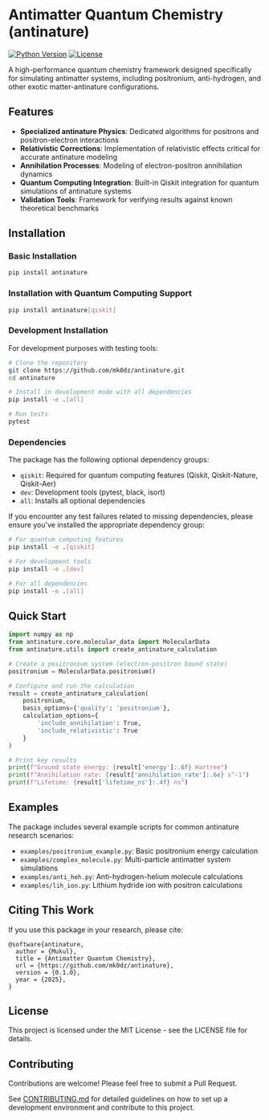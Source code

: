 # Antimatter Quantum Chemistry (antinature)

[![Python Version](https://img.shields.io/badge/python-3.8%2B-blue)](https://www.python.org/downloads/)
[![License](https://img.shields.io/badge/License-MIT-green.svg)](https://opensource.org/licenses/MIT)

A high-performance quantum chemistry framework designed specifically for simulating antimatter systems, including positronium, anti-hydrogen, and other exotic matter-antinature configurations.

## Features

- **Specialized antinature Physics**: Dedicated algorithms for positrons and positron-electron interactions
- **Relativistic Corrections**: Implementation of relativistic effects critical for accurate antinature modeling
- **Annihilation Processes**: Modeling of electron-positron annihilation dynamics
- **Quantum Computing Integration**: Built-in Qiskit integration for quantum simulations of antinature systems
- **Validation Tools**: Framework for verifying results against known theoretical benchmarks

## Installation

### Basic Installation

```bash
pip install antinature
```

### Installation with Quantum Computing Support

```bash
pip install antinature[qiskit]
```

### Development Installation

For development purposes with testing tools:

```bash
# Clone the repository
git clone https://github.com/mk0dz/antinature.git
cd antinature

# Install in development mode with all dependencies
pip install -e .[all]

# Run tests
pytest
```

### Dependencies

The package has the following optional dependency groups:

- `qiskit`: Required for quantum computing features (Qiskit, Qiskit-Nature, Qiskit-Aer)
- `dev`: Development tools (pytest, black, isort)
- `all`: Installs all optional dependencies

If you encounter any test failures related to missing dependencies, please ensure you've installed the appropriate dependency group:

```bash
# For quantum computing features
pip install -e .[qiskit]

# For development tools
pip install -e .[dev]

# For all dependencies
pip install -e .[all]
```

## Quick Start

```python
import numpy as np
from antinature.core.molecular_data import MolecularData
from antinature.utils import create_antinature_calculation

# Create a positronium system (electron-positron bound state)
positronium = MolecularData.positronium()

# Configure and run the calculation
result = create_antinature_calculation(
    positronium,
    basis_options={'quality': 'positronium'},
    calculation_options={
        'include_annihilation': True,
        'include_relativistic': True
    }
)

# Print key results
print(f"Ground state energy: {result['energy']:.6f} Hartree")
print(f"Annihilation rate: {result['annihilation_rate']:.6e} s^-1")
print(f"Lifetime: {result['lifetime_ns']:.4f} ns")
```

## Examples

The package includes several example scripts for common antinature research scenarios:

- `examples/positronium_example.py`: Basic positronium energy calculation
- `examples/complex_molecule.py`: Multi-particle antimatter system simulations
- `examples/anti_heh.py`: Anti-hydrogen-helium molecule calculations
- `examples/lih_ion.py`: Lithium hydride ion with positron calculations

## Citing This Work

If you use this package in your research, please cite:

```
@software{antinature,
  author = {Mukul},
  title = {Antimatter Quantum Chemistry},
  url = {https://github.com/mk0dz/antinature},
  version = {0.1.0},
  year = {2025},
}
```

## License

This project is licensed under the MIT License - see the LICENSE file for details.

## Contributing

Contributions are welcome! Please feel free to submit a Pull Request.

See [CONTRIBUTING.md](CONTRIBUTING.md) for detailed guidelines on how to set up a development environment and contribute to this project.
